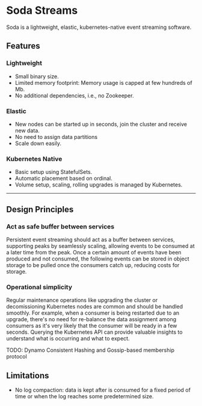# Soda Streams

Soda is a lightweight, elastic, kubernetes-native event streaming software.

## Features

### Lightweight

- Small binary size.
- Limited memory footprint: Memory usage is capped at few hundreds of Mb.
- No additional dependencies, i.e., no Zookeeper.

### Elastic

- New nodes can be started up in seconds, join the cluster and receive new
data.
- No need to assign data partitions
- Scale down easily.

### Kubernetes Native

- Basic setup using StatefulSets.
- Automatic placement based on ordinal.
- Volume setup, scaling, rolling upgrades is managed by Kubernetes.

-----

## Design Principles

### Act as safe buffer between services

Persistent event streaming should act as a buffer between services, supporting peaks by seamlessly scaling,
allowing events to be consumed at a later time from the peak. Once a certain amount of events have been produced
and not consumed, the following events can be stored in object storage to be pulled once the consumers catch up,
reducing costs for storage.

### Operational simplicity

Regular maintenance operations like upgrading the cluster or decomissioning Kubernetes nodes are common and should
be handled smoothly. For example, when a consumer is being restarted due to an upgrade, there's no need for re-balance
the data assignment among consumers as it's very likely that the consumer will be ready in a few seconds. Querying the
Kubernetes API can provide valuable insights to understand what is occurring and what to expect.

TODO: Dynamo Consistent Hashing and Gossip-based membership protocol

## Limitations

- No log compaction: data is kept after is consumed for a fixed period of time or
when the log reaches some predetermined size.
